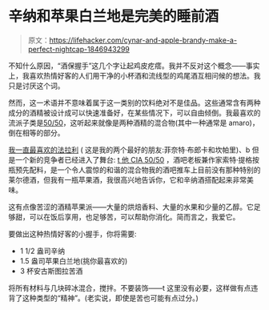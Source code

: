 # 辛纳和苹果白兰地是完美的睡前酒

> 原文：<https://lifehacker.com/cynar-and-apple-brandy-make-a-perfect-nightcap-1846943299>

不知什么原因，“酒保握手”这几个字让起鸡皮疙瘩。我并不反对这个概念——事实上，我喜欢热情好客的人们用干净的小杯酒和流线型的鸡尾酒互相问候的想法。我只是讨厌这个词。



然而，这一术语并不意味着属于这一类别的饮料绝对不是佳品。这些通常含有两种成分的酒精被设计成可以快速准备好，在某些情况下，可以自由倾倒。我最喜欢的流派子类是[50/50](https://skillet.lifehacker.com/make-delicious-complex-tasting-cocktails-at-home-with-j-1786971571)，这听起来就像是两种酒精的混合物(其中一种通常是 amaro)，倒在相等的部分。

[我一直最喜欢的法拉利](https://skillet.lifehacker.com/3-ingredient-happy-hour-the-bracing-ferrari-soda-1794534784) ( 这是我的两个最好的朋友:菲奈特·布郎卡和坎帕里)、b 但是一个新的竞争者已经进入了舞台: [t 他 CIA 50/50](https://punchdrink.com/articles/how-cynar-became-a-bartenders-handshake/) ，酒吧老板兼作家索特·提格按瓶预先配料，是一个令人震惊的和谐的混合物我的酒吧推车上目前没有那种特别的莱尔德酒，但我有一瓶苹果酒，我很高兴地告诉你，它和辛纳酒搭配起来非常美味。

这有点像苦涩的酒精苹果派——大量的烘焙香料、大量的水果和少量的乙醇。它足够甜，可以在饭后享用，也足够苦，可以帮助你消化。简而言之，我爱它。

要做出这种热情好客的小握手，你将需要:

*   1 1/2 盎司辛纳
*   1.5 盎司苹果白兰地(挑你最喜欢的)
*   3 杯安古斯图拉苦酒

将所有材料与几块碎冰混合，搅拌。不要装饰——t 这里没有必要，这样做有点违背了这种类型的“精神”。(老实说，即使是苦也可能有点过分。)